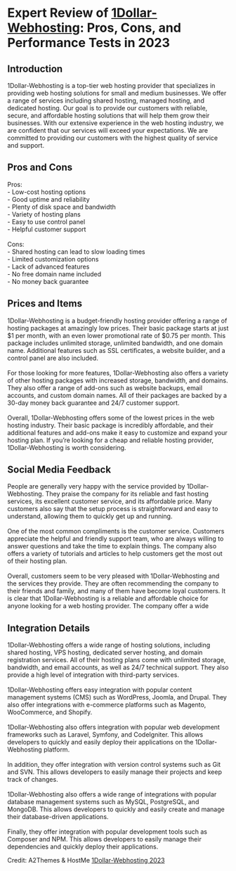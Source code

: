 <h1>Expert Review of <a href="https://a2themes.com/1dollar-webhosting-reviews">1Dollar-Webhosting</a>: Pros, Cons, and Performance Tests in 2023</h1>
<h2>Introduction</h2>
1Dollar-Webhosting is a top-tier web hosting provider that specializes in providing web hosting solutions for small and medium businesses. We offer a range of services including shared hosting, managed hosting, and dedicated hosting. Our goal is to provide our customers with reliable, secure, and affordable hosting solutions that will help them grow their businesses. With our extensive experience in the web hosting industry, we are confident that our services will exceed your expectations. We are committed to providing our customers with the highest quality of service and support.
<h2>Pros and Cons</h2>
Pros: <br>- Low-cost hosting options<br>- Good uptime and reliability<br>- Plenty of disk space and bandwidth<br>- Variety of hosting plans<br>- Easy to use control panel<br>- Helpful customer support<br><br>Cons: <br>- Shared hosting can lead to slow loading times<br>- Limited customization options<br>- Lack of advanced features<br>- No free domain name included<br>- No money back guarantee
<h2>Prices and Items</h2>
1Dollar-Webhosting is a budget-friendly hosting provider offering a range of hosting packages at amazingly low prices. Their basic package starts at just $1 per month, with an even lower promotional rate of $0.75 per month. This package includes unlimited storage, unlimited bandwidth, and one domain name. Additional features such as SSL certificates, a website builder, and a control panel are also included.<br><br>For those looking for more features, 1Dollar-Webhosting also offers a variety of other hosting packages with increased storage, bandwidth, and domains. They also offer a range of add-ons such as website backups, email accounts, and custom domain names. All of their packages are backed by a 30-day money back guarantee and 24/7 customer support.<br><br>Overall, 1Dollar-Webhosting offers some of the lowest prices in the web hosting industry. Their basic package is incredibly affordable, and their additional features and add-ons make it easy to customize and expand your hosting plan. If you’re looking for a cheap and reliable hosting provider, 1Dollar-Webhosting is worth considering.
<h2>Social Media Feedback</h2>
People are generally very happy with the service provided by 1Dollar-Webhosting. They praise the company for its reliable and fast hosting services, its excellent customer service, and its affordable price. Many customers also say that the setup process is straightforward and easy to understand, allowing them to quickly get up and running.<br><br>One of the most common compliments is the customer service. Customers appreciate the helpful and friendly support team, who are always willing to answer questions and take the time to explain things. The company also offers a variety of tutorials and articles to help customers get the most out of their hosting plan.<br><br>Overall, customers seem to be very pleased with 1Dollar-Webhosting and the services they provide. They are often recommending the company to their friends and family, and many of them have become loyal customers. It is clear that 1Dollar-Webhosting is a reliable and affordable choice for anyone looking for a web hosting provider. The company offer a wide
<h2>Integration Details</h2>
1Dollar-Webhosting offers a wide range of hosting solutions, including shared hosting, VPS hosting, dedicated server hosting, and domain registration services. All of their hosting plans come with unlimited storage, bandwidth, and email accounts, as well as 24/7 technical support. They also provide a high level of integration with third-party services.<br><br>1Dollar-Webhosting offers easy integration with popular content management systems (CMS) such as WordPress, Joomla, and Drupal. They also offer integrations with e-commerce platforms such as Magento, WooCommerce, and Shopify.<br><br>1Dollar-Webhosting also offers integration with popular web development frameworks such as Laravel, Symfony, and CodeIgniter. This allows developers to quickly and easily deploy their applications on the 1Dollar-Webhosting platform.<br><br>In addition, they offer integration with version control systems such as Git and SVN. This allows developers to easily manage their projects and keep track of changes.<br><br>1Dollar-Webhosting also offers a wide range of integrations with popular database management systems such as MySQL, PostgreSQL, and MongoDB. This allows developers to quickly and easily create and manage their database-driven applications.<br><br>Finally, they offer integration with popular development tools such as Composer and NPM. This allows developers to easily manage their dependencies and quickly deploy their applications.
<p>Credit: A2Themes & HostMe <a href="https://a2themes.com/1dollar-webhosting-reviews">1Dollar-Webhosting 2023</a></p>